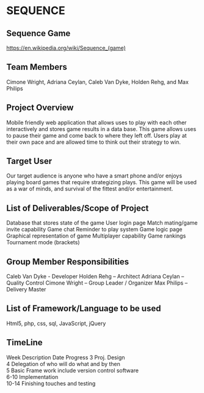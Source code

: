 SEQUENCE
===========
Sequence Game 
-------------------------------------
https://en.wikipedia.org/wiki/Sequence_(game)

Team Members
-------------------------------------
Cimone Wright, Adriana Ceylan, Caleb Van Dyke, Holden Rehg, and Max Philips

Project Overview 
-------------------------------------
Mobile friendly web application that allows uses to play with each other interactively and stores game results in a data base. This game allows uses to pause their game and come back to where they left off. Users play at their own pace and are allowed time to think out their strategy to win. 

Target User 
-------------------------------------
Our target audience is anyone who have a smart phone and/or enjoys playing board games that require strategizing plays. This game will be used as a war of minds, and survival of the fittest and/or entertainment. 

List of Deliverables/Scope of Project 
-------------------------------------
Database that stores state of the game 
User login page
Match mating/game invite capability 
Game chat
Reminder to play system
Game logic page
Graphical representation of game
Multiplayer capability 
Game rankings
Tournament mode (brackets) 

Group Member Responsibilities
-------------------------------------
Caleb Van Dyke - Developer
Holden Rehg – Architect 
Adriana Ceylan – Quality Control
Cimone Wright – Group Leader / Organizer
Max Philips – Delivery Master 

List of Framework/Language to be used 
-------------------------------------
Html5, php, css, sql, JavaScript, jQuery

TimeLine
-------------------------------------
Week	  Description	Date	                                      Progress
3	      Proj. Design		
4	      Delegation of who will do what and by then 		
5	      Basic Frame work include version control software		
6-10	  Implementation 		
10-14	  Finishing touches and testing		

